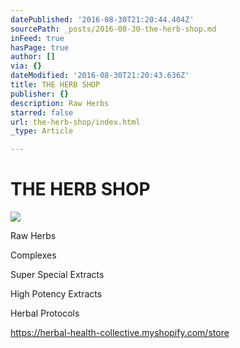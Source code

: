 ```yaml
---
datePublished: '2016-08-30T21:20:44.404Z'
sourcePath: _posts/2016-08-30-the-herb-shop.md
inFeed: true
hasPage: true
author: []
via: {}
dateModified: '2016-08-30T21:20:43.636Z'
title: THE HERB SHOP
publisher: {}
description: Raw Herbs
starred: false
url: the-herb-shop/index.html
_type: Article

---
```

# THE HERB SHOP
![](https://s3-us-west-2.amazonaws.com/the-grid-img/p/16490d386fced69c11fc84dfdc415a1f6f00d1df.png)

Raw Herbs

Complexes

Super Special Extracts

High Potency Extracts

Herbal Protocols

https://herbal-health-collective.myshopify.com/store